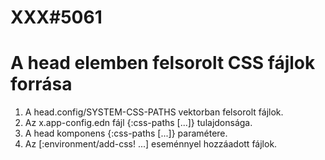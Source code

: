 
# XXX#5061
# A head elemben felsorolt CSS fájlok forrása
  1. A head.config/SYSTEM-CSS-PATHS vektorban felsorolt fájlok.
  2. Az x.app-config.edn fájl {:css-paths [...]} tulajdonsága.
  3. A head komponens {:css-paths [...]} paramétere.
  4. Az [:environment/add-css! ...] eseménnyel hozzáadott fájlok.
